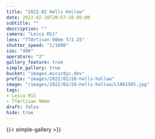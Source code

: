 ```yaml
---
title: "2022-02 Hells Hollow"
date: 2022-02-20T20:57:18-05:00
subtitle: ""
description: ""
camera: "Leica M11"
lens: "TTArtisan 90mm f/1.25"
shutter_speed: "1/1000"
iso: "400"
aperature: "2"
gallery_feature: true
simple_gallery: true
bucket: "images.mccurdyc.dev"
prefix: "images/2022/02/20-hells-hollow"
image: "/images/2022/02/20-hells-hollow/L1001505.jpg"
tags:
- Leica M11
- TTArtisan 90mm
draft: false
hide: true
---
```


{{< simple-gallery >}}
